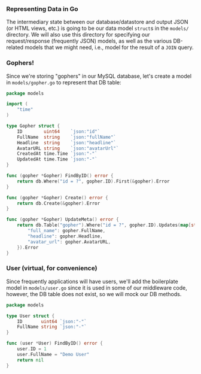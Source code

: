### Representing Data in Go

The intermediary state between our database/datastore and output JSON (or HTML views, etc.) is going to be our data model `struct`s in the `models/` directory. We will also use this directory for specifying our request/response (frequently JSON) models, as well as the various DB-related models that we might need, i.e., model for the result of a `JOIN` query.

### Gophers!

Since we're storing "gophers" in our MySQL database, let's create a model in `models/gopher.go` to represent that DB table:

```go
package models

import (
    "time"
)

type Gopher struct {
    ID        uint64    `json:"id"`
    FullName  string    `json:"fullName"`
    Headline  string    `json:"headline"`
    AvatarURL string    `json:"avatarUrl"`
    CreatedAt time.Time `json:"-"`
    UpdatedAt time.Time `json:"-"`
}

func (gopher *Gopher) FindByID() error {
	return db.Where("id = ?", gopher.ID).First(&gopher).Error
}

func (gopher *Gopher) Create() error {
	return db.Create(&gopher).Error
}

func (gopher *Gopher) UpdateMeta() error {
    return db.Table("gopher").Where("id = ?", gopher.ID).Updates(map[string]interface{}{
        "full_name": gopher.FullName,
        "headline": gopher.Headline,
        "avatar_url": gopher.AvatarURL,
    }).Error
}

```

### User (virtual, for convenience)

Since frequently applications will have users, we'll add the boilerplate model in `models/user.go` since it is used in some of our middleware code, however, the DB table does not exist, so we will mock our DB methods.

```go
package models

type User struct {
    ID       uint64 `json:"-"`
    FullName string `json:"-"`
}

func (user *User) FindByID() error {
    user.ID = 1
    user.FullName = "Demo User"
	return nil
}

```

